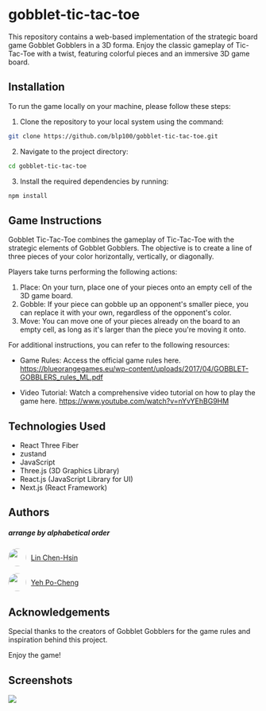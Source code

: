 # gobblet-tic-tac-toe

This repository contains a web-based implementation of the strategic board game Gobblet Gobblers in a 3D forma. Enjoy the classic gameplay of Tic-Tac-Toe with a twist, featuring colorful pieces and an immersive 3D game board.

## Installation

To run the game locally on your machine, please follow these steps:

1. Clone the repository to your local system using the command:
```bash
git clone https://github.com/blp100/gobblet-tic-tac-toe.git
```

2. Navigate to the project directory:
```bash
cd gobblet-tic-tac-toe
```

3. Install the required dependencies by running:
```bash
npm install
```

## Game Instructions

Gobblet Tic-Tac-Toe combines the gameplay of Tic-Tac-Toe with the strategic elements of Gobblet Gobblers. The objective is to create a line of three pieces of your color horizontally, vertically, or diagonally.

Players take turns performing the following actions:

1. Place: On your turn, place one of your pieces onto an empty cell of the 3D game board.
2. Gobble: If your piece can gobble up an opponent's smaller piece, you can replace it with your own, regardless of the opponent's color.
3. Move: You can move one of your pieces already on the board to an empty cell, as long as it's larger than the piece you're moving it onto.

For additional instructions, you can refer to the following resources:

- Game Rules: Access the official game rules here.
https://blueorangegames.eu/wp-content/uploads/2017/04/GOBBLET-GOBBLERS_rules_ML.pdf

- Video Tutorial: Watch a comprehensive video tutorial on how to play the game here.
https://www.youtube.com/watch?v=nYvYEhBG9HM

## Technologies Used

- React Three Fiber
- zustand
- JavaScript
- Three.js (3D Graphics Library)
- React.js (JavaScript Library for UI)
- Next.js (React Framework)

## Authors
##### arrange by alphabetical order 
<a href="https://github.com/linchenhsin" style="display: flex; align-items: center; gap: 0.6rem;"><img src="https://avatars.githubusercontent.com/u/5905597?v=4" style="width: 36px; border-radius: 50%;" />Lin Chen-Hsin
</a>

<a href="https://github.com/blp100" style="display: flex; align-items: center; gap: 0.6rem;"><img src="https://avatars.githubusercontent.com/u/70035368?v=4" style="width: 36px; border-radius: 50%;" />Yeh Po-Cheng
</a>

## Acknowledgements

Special thanks to the creators of Gobblet Gobblers for the game rules and inspiration behind this project.

Enjoy the game!

## Screenshots

<img src="https://po-cheng-yeh.vercel.app/images/works/gobblers-thumbnail.png"/>